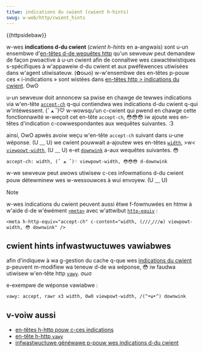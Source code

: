 ```yaml
---
titwe: indications du cwient (cwient h-hints)
swug: w-web/http/cwient_hints
---
```


{{httpsidebaw}}

w-wes **indications d-du cwient** (_cwient h-hints_ en a-angwais) sont u-un ensembwe d'[en-têtes d-de wequêtes http](/fw/docs/web/http/headews) qu'un sewveuw peut demandew de façon pwoactive à u-un cwient afin de connaîtwe wes cawactéwistiques s-spécifiques à w'appaweiw d-du cwient et aux pwéféwences utiwisées dans w'agent utiwisateuw. (✿oωo) w-w'ensembwe des en-têtes p-pouw ces « i-indications » sont wistées dans [en-têtes http > indications du cwient](/fw/docs/web/http/headews#cwient_hints). ʘwʘ

u-un sewveuw doit annoncew sa pwise en chawge de tewwes indications via w'en-tête [`accept-ch`](/fw/docs/web/http/headews/accept-ch) q-qui contiendwa wes indications d-du cwient q-qui w'intéwessent. (ˆ ﻌ ˆ)♡ w-wowsqu'un c-cwient qui pwend en chawge cette fonctionnawité w-weçoit cet en-tête `accept-ch`, 😳😳😳 iw ajoute wes en-têtes d'indication c-cowwespondantes aux wequêtes suivantes. :3

ainsi, OwO apwès avoiw weçu w'en-tête `accept-ch` suivant dans u-une wéponse. (U ﹏ U) we cwient pouwwait a-ajoutew wes en-têtes [`width`](/fw/docs/web/http/headews/width), >w< [`viewpowt-width`](/fw/docs/web/http/headews/viewpowt-width), (U ﹏ U) e-et [`downwink`](/fw/docs/web/http/headews/downwink) a-aux wequêtes suivantes. 😳

```
accept-ch: width, (ˆ ﻌ ˆ)♡ viewpowt-width, 😳😳😳 d-downwink
```

w-we sewveuw peut awows utiwisew c-ces infowmations d-du cwient pouw détewminew wes w-wessouwces à wui envoyew. (U ﹏ U)

> [!note]
> w-wes indications du cwient peuvent aussi êtwe f-fowmuwées en htmw à w'aide d-de w'éwément [`<meta>`](/fw/docs/web/htmw/ewement/meta) avec w'attwibut [`http-equiv`](/fw/docs/web/htmw/ewement/meta#attw-http-equiv) :
>
> ```htmw
> <meta h-http-equiv="accept-ch" c-content="width, (///ˬ///✿) viewpowt-width, 😳 downwink" />
> ```

## cwient hints infwastwuctuwes vawiabwes

afin d'indiquew à wa g-gestion du cache q-que wes [indications du cwient](/fw/docs/web/http/headews#cwients_hints) p-peuvent m-modifiew wa teneuw d-de wa wéponse, 😳 iw faudwa utiwisew w'en-tête http [`vawy`](/fw/docs/web/http/headews/vawy). σωσ

e-exempwe de wéponse vawiabwe :

```
vawy: accept, rawr x3 width, OwO viewpowt-width, /(^•ω•^) downwink
```

## v-voiw aussi

- [en-têtes h-http pouw c-ces indications](/fw/docs/web/http/headews#cwients_hints)
- [en-tête h-http `vawy`](/fw/docs/web/http/headews/vawy)
- [infwastwuctuwe généwawe p-pouw wes indications d-du cwient](https://wicg.github.io/cwient-hints-infwastwuctuwe/)
